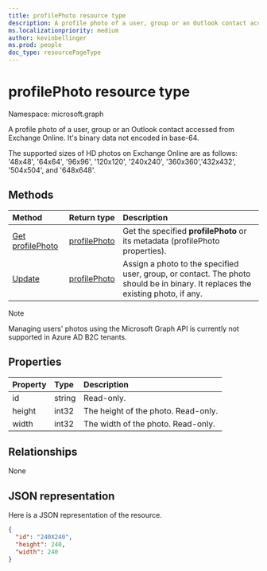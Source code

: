 ```yaml
---
title: profilePhoto resource type
description: A profile photo of a user, group or an Outlook contact accessed from Exchange Online. It's binary data not encoded in base-64.
ms.localizationpriority: medium
author: kevinbellinger
ms.prod: people
doc_type: resourcePageType
---
```


# profilePhoto resource type

Namespace: microsoft.graph

A profile photo of a user, group or an Outlook contact accessed from Exchange Online. It's binary data not encoded in base-64.

The supported sizes of HD photos on Exchange Online are as follows: '48x48', '64x64', '96x96', '120x120',
'240x240', '360x360','432x432', '504x504', and '648x648'.

## Methods

| Method                                         | Return type                     | Description                                                                                                                     |
| :--------------------------------------------- | :------------------------------ | :------------------------------------------------------------------------------------------------------------------------------ |
| [Get profilePhoto](../api/profilephoto-get.md) | [profilePhoto](profilephoto.md) | Get the specified **profilePhoto** or its metadata (profilePhoto properties).                                                   |
| [Update](../api/profilephoto-update.md)        | [profilePhoto](profilephoto.md) | Assign a photo to the specified user, group, or contact. The photo should be in binary. It replaces the existing photo, if any. |

> [!NOTE]
>
> Managing users' photos using the Microsoft Graph API is currently not supported in Azure AD B2C tenants.

## Properties

| Property | Type   | Description                         |
| :------- | :----- | :---------------------------------- |
| id       | string | Read-only.                          |
| height   | int32  | The height of the photo. Read-only. |
| width    | int32  | The width of the photo. Read-only.  |

## Relationships

None

## JSON representation

Here is a JSON representation of the resource.

<!--{
  "blockType": "resource",
  "baseType": "microsoft.graph.entity",
  "optionalProperties": [],
  "isMediaEntity": true,
  "keyProperty": "id",
  "@odata.type": "microsoft.graph.profilePhoto"
}-->

```json
{
  "id": "240X240",
  "height": 240,
  "width": 240
}
```

<!-- uuid: 8fcb5dbc-d5aa-4681-8e31-b001d5168d79
2015-10-25 14:57:30 UTC -->

<!-- {
  "type": "#page.annotation",
  "description": "profilePhoto resource",
  "keywords": "",
  "section": "documentation",
  "tocPath": ""
}-->
